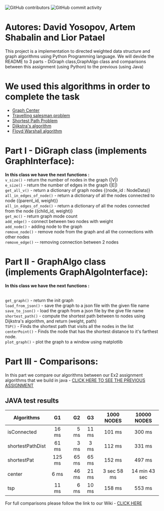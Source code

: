  ![GitHub contributors](https://img.shields.io/github/contributors/MightyArty/Ex3?style=plastic) ![GitHub commit activity](https://img.shields.io/github/commit-activity/m/MightyArty/Ex3?style=plastic)
# Autores: David Yosopov, Artem Shabalin and Lior Patael

This project is a implementation to  directed weighted data structure and graph algorithms using Python Programming language. We will devide the README to 3 parts - 
DiGraph class,GraphAlgo class and comparisons between this assignment (using Python) to the previous (using Java)

# We used this algorithms in order to complete the task
- [Graph Center](https://en.wikipedia.org/wiki/Graph_center)
- [Travelling salesman problem](https://en.wikipedia.org/wiki/Travelling_salesman_problem)
- [Shortest Path Problem](https://en.wikipedia.org/wiki/Shortest_path_problem)
- [Dijkstra's algorithm](https://en.wikipedia.org/wiki/Dijkstra%27s_algorithm)
- [Floyd Warshall algorithm](https://en.wikipedia.org/wiki/Floyd%E2%80%93Warshall_algorithm)

# Part I - DiGraph class (implements GraphInterface):
 **In this class we have the next functions :**
</br>`v_size()` - return the number of nodes in the graph (|V|)
</br>`e_size()` - return the number of edges in the graph (|E|)
</br>`get_all_v()` - return a dictionary of graph nodes {(node_id : NodeData)}
</br>`all_in_edges_of_node()` - return a dictionary of all the nodes connected to node {(parent_id, weight)}
</br>`all_in_edges_of_node()` - return a dictionary of all the nodes connected from the node {(child_id, weight)}
</br>`get_mc()` - return graph mode count
</br>`add_edge()` - connect between two nodes with weight
</br>`add_node()` - adding node to the graph
</br>`remove_node()` - remove node from the graph and all the connections with other nodes
</br>`remove_edge()` -- removing connection between 2 nodes
 
  

# Part II - GraphAlgo class (implements GraphAlgoInterface):
  **In this class we have the next functions :**
  
 </br>`get_graph()` - return the init graph
</br>`load_from_json()` - save the graph to a json file with the given file name
</br>`save_to_json()` - load the graph from a json file by the give file name
</br>`shortest_path()` - compute the shortest path between to nodes using Dijkstra's algorithm, and return (weight, path)
</br>`TSP()` - Finds the shortest path that visits all the nodes in the list
</br>`centerPoint()` - Finds the node that has the shortest distance to it's farthest node.
</br>`plot_graph()` - plot the graph to a window using matplotlib
  
  
  
  
# Part III - Comparisons:
In this part we compare our algorithms between our Ex2 assignment algorithms that we build in java - [CLICK HERE TO SEE THE PREVIOUS ASSIGNMENT](https://github.com/MightyArty/Ex2_Graphs)
## JAVA test results 

| Algorithms    | G1  | G2  | G3 | 1000 NODES | 10000 NODES
| ------------- |:---:| ---:|:---:|:---------:|:---------:|
| isConnected   | 16 ms | 5 ms | 11 ms | 101 ms | 300 ms 
| shortestPathDist| 61 ms | 3 ms | 3 ms | 112 ms | 331 ms
| shortestPat | 125 ms | 65 ms | 65 ms | 152 ms | 497 ms
| center | 6 ms | 46 ms | 21 ms | 3 sec 58 ms  | 14 min 43 sec
| tsp | 11 ms | 6 ms | 10 ms | 158 ms | 553 ms

For full comparisons please follow the link to our Wiki - [CLICK HERE ](https://github.com/MightyArty/Ex3/wiki/Comparison-between-JAVA-results-and-Python-results)
